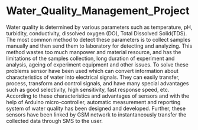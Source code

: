 # Water_Quality_Management_Project

Water quality is determined by various parameters such as temperature, pH, turbidity, conductivity, dissolved oxygen (DO), Total Dissolved Solid(TDS). The most common method to detect these parameters is to collect samples manually and then send them to laboratory for detecting and analyzing. This method wastes too much manpower and material resource, and has the limitations of the samples collection, long duration of experiment and analysis, ageing of experiment equipment and other issues. To solve these problems sensor have been used which can convert information about characteristics of water into electrical signals. They can easily transfer, process, transform and control signals, and have many special advantages such as good selectivity, high sensitivity, fast response speed, etc. According to these characteristics and advantages of sensors and with the help of Arduino micro-controller, automatic measurement and reporting system of water quality has been designed and developed. Further, these sensors have been linked by GSM network to instantaneously transfer the collected data through SMS to the user. 
